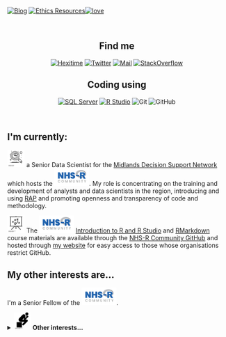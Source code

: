 <a href="https://philosopher-analyst.netlify.app/" target="_blank"><img alt="Blog" src=https://img.shields.io/badge/blog-philosopher--analyst-yellowgreen></a> 
<a href="https://ethics-committee-resources.netlify.app/" target="_blank"><img alt="Ethics Resources" src=https://img.shields.io/badge/ethics-ethics--resources-green><a href="https://github.com/nhs-r-community" target="_blank"><img alt="love"  src="https://badgen.net/badge/Open%20Source%20%3F/Yes%21/blue?icon=github"/></a>
</a> 

<br> 

<h2 align="center">Find me</h2>
<p align="center"><a 
href="https://hexitime.com/" target="_blank"><img alt="Hexitime"
src="https://img.shields.io/static/v1?label=hexitime&message=skill--exchange&color=blue"/></a> <a 
href="https://twitter.com/Letxuga007" target="_blank"><img alt="Twitter" 
src="https://img.shields.io/twitter/follow/Letxuga007" /></a> <a 
href="mailto:zoe.turner3@nhs.net" target="_blank"><img alt="Mail"
src="https://img.shields.io/badge/-zoe.turner3@nhs.net-c14438?style=flat-square&logo=Gmail&logoColor=white&link=mailto:zoe.turner3@nhs.net"/></a> <a 
href="https://stackoverflow.com/users/11788441/zo%c3%ab-turner" target="_blank"><img alt="StackOverflow" 
src="https://stackoverflow-badge.vercel.app/?userID=11788441" /></a> 
</p>

<h2 align="center">Coding using</h2>
<p align="center">
<a href="https://lextuga007.github.io/PhilosopherAnalyst/posts/2021-02-13-finding-sql-varcharmax/" target="_blank"><img alt="SQL Server" src="https://img.shields.io/badge/Microsoft%20SQL%20Server-%2312100E.svg?logo=microsoft-sql-server&logoColor=red&style=for-the-badge"/></a> 
<a href="https://community.rstudio.com/badges/44/new-user-of-the-month" target="_blank"><img alt="R Studio" src="https://img.shields.io/badge/RStudio-%2312100E.svg?logo=rstudio&style=for-the-badge"/></a> 
<a target="_blank"><img alt="Git" src="https://img.shields.io/badge/Git-%2312100E.svg?logo=git&style=for-the-badge"/></a> 
<a target="_blank"><img alt="GitHub" src="https://img.shields.io/badge/GitHub-black?logo=GitHub&style=for-the-badge"/></a> 
</p>
</br>


## I'm currently:

<img src="img/noun_analysis_3166081.png" alt="Analysis" width="40" height="40"/> a Senior Data Scientist for the [Midlands Decision Support Network](https://www.midlandsdecisionsupport.nhs.uk/) which hosts the [<img src="img/NHSRLogo.png" alt="NHS-R Community" width="80" height="40"/>](https://nhsrcommunity.com/). My role is concentrating on the training and development of analysts and data scientists in the region, introducing and using [RAP](https://analysisfunction.civilservice.gov.uk/policy-store/reproducible-analytical-pipelines-strategy/) and promoting openness and transparency of code and methodology.

<img src="img/noun_presentation_82925.png" alt="Slides" width="40" height="40"/> The [<img src="img/NHSRLogo.png" alt="NHS-R Community" width="80" height="40"/>](https://nhsrcommunity.com/) [Introduction to R and R Studio](https://philosopher-analyst.netlify.app/intro-r/) and [RMarkdown]( https://philosopher-analyst.netlify.app/rmd-workshop/) course materials are available through the [NHS-R Community GitHub](https://github.com/nhs-r-community) and hosted through [my website](https://philosopher-analyst.netlify.app/) for easy access to those whose organisations restrict GitHub.

## My other interests are...

I'm a Senior Fellow of the [<img src="img/NHSRLogo.png" alt="NHS-R Community" width="80" height="40"/>](https://nhsrcommunity.com/).

<details>
  <summary><b><img src="img/noun_thinker_215431.png" alt="Philosophy" width="40" height="40"/> Other interests... </b></summary>
  
✨ [Ethics Groups](https://ethics-committee-resources.netlify.app/collection/groups/)
✨ Supporting the Nottinghamshire Healthcare NHS Foundation Trust [CDU Data Science Team GitHub](https://github.com/CDU-data-science-team)
✨ Supporting the [NHS-R Community GitHub](https://github.com/nhs-r-community)

</details>
<!--
Attributions: 
presentation by Garrett Knoll from the Noun Project
thinker by Gilbert Bages from the Noun Project

Badges from:

inspiration from https://github.com/claytonjhamilton/claytonjhamilton
https://github.com/Naereen/badges
https://github.com/ellerbrock/open-source-badges/blob/master/README.md - not used
https://github.com/anuraghazra/github-readme-stats
https://shields.io/category/build


-->
